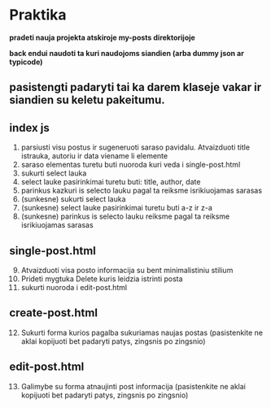 # Praktika

**pradeti nauja projekta atskiroje my-posts direktorijoje**

**back endui naudoti ta kuri naudojoms siandien (arba dummy json ar typicode)**

## pasistengti padaryti tai ka darem klaseje vakar ir siandien su keletu pakeitumu.

## index js

1. parsiusti visu postus ir sugeneruoti saraso pavidalu. Atvaizduoti title istrauka, autoriu ir data viename li elemente
2. saraso elementas turetu buti nuoroda kuri veda i single-post.html
3. sukurti select lauka
4. select lauke pasirinkimai turetu buti: title, author, date
5. parinkus kazkuri is selecto lauku pagal ta reiksme isrikiuojamas sarasas
6. (sunkesne) sukurti select lauka
7. (sunkesne) select lauke pasirinkimai turetu buti a-z ir z-a
8. (sunkesne) parinkus is selecto lauku reiksme pagal ta reiksme isrikiuojamas sarasas

## single-post.html

9. Atvaizduoti visa posto informacija su bent minimalistiniu stilium
10. Prideti mygtuka Delete kuris leidzia istrinti posta
11. sukurti nuoroda i edit-post.html

## create-post.html

12. Sukurti forma kurios pagalba sukuriamas naujas postas (pasistenkite ne aklai kopijuoti bet padaryti patys, zingsnis po zingsnio)

## edit-post.html

13. Galimybe su forma atnaujinti post informacija (pasistenkite ne aklai kopijuoti bet padaryti patys, zingsnis po zingsnio)
